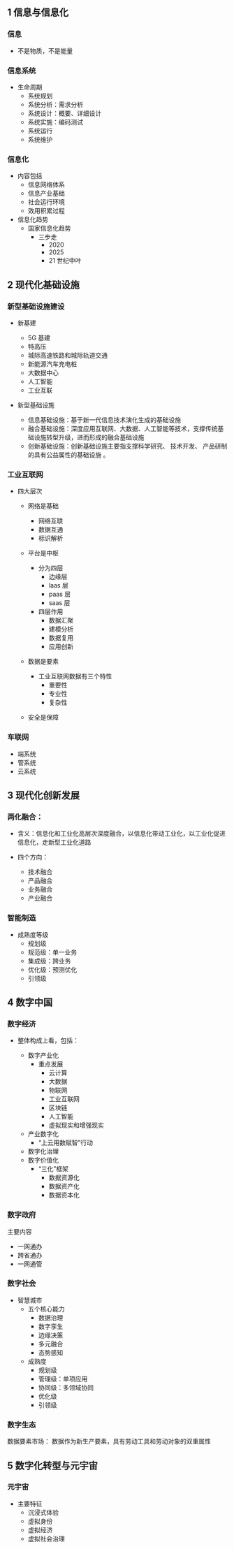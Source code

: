 ## 1 信息与信息化

### 信息

- 不是物质，不是能量

### 信息系统

- 生命周期
  - 系统规划
  - 系统分析：需求分析
  - 系统设计：概要、详细设计
  - 系统实施：编码测试
  - 系统运行
  - 系统维护

### 信息化

- 内容包括
  - 信息网络体系
  - 信息产业基础
  - 社会运行环境
  - 效用积累过程
- 信息化趋势
  - 国家信息化趋势
    - 三步走
      - 2020
      - 2025
      - 21 世纪中叶

## 2 现代化基础设施

### 新型基础设施建设

- 新基建

  - 5G 基建
  - 特高压
  - 城际高速铁路和城际轨道交通
  - 新能源汽车充电桩
  - 大数据中心
  - 人工智能
  - 工业互联
- 新型基础设施

  - 信息基础设施：基于新一代信息技术演化生成的基础设施
  - 融合基础设施：深度应用互联网、大数据、人工智能等技术，支撑传统基础设施转型升级，进而形成的融合基础设施
  - 创新基础设施：创新基础设施主要指支撑科学研究、 技术开发、 产品研制的具有公益属性的基础设施 。

### 工业互联网

- 四大层次

  - 网络是基础

    - 网络互联
    - 数据互通
    - 标识解析
  - 平台是中枢

    - 分为四层
      - 边缘层
      - laas 层
      - paas 层
      - saas 层
    - 四层作用
      - 数据汇聚
      - 建模分析
      - 数据复用
      - 应用创新
  - 数据是要素

    - 工业互联网数据有三个特性
      - 重要性
      - 专业性
      - 复杂性
  - 安全是保障

### 车联网

- 端系统
- 管系统
- 云系统

## 3 现代化创新发展

### 两化融合：

- 含义：信息化和工业化高层次深度融合，以信息化带动工业化，以工业化促进信息化，走新型工业化道路
- 四个方向：

  - 技术融合
  - 产品融合
  - 业务融合
  - 产业融合

### 智能制造

- 成熟度等级
  - 规划级
  - 规范级：单一业务
  - 集成级：跨业务
  - 优化级：预测优化
  - 引领级

## 4 数字中国

### 数字经济

- 整体构成上看，包括：

  - 数字产业化
    - 重点发展
      - 云计算
      - 大数据
      - 物联网
      - 工业互联网
      - 区块链
      - 人工智能
      - 虚拟现实和增强现实
  - 产业数字化
    - “上云用数赋智”行动
  - 数字化治理
  - 数字价值化
    - “三化”框架
      - 数据资源化
      - 数据资产化
      - 数据资本化

### 数字政府

主要内容

- 一网通办
- 跨省通办
- 一网通管

### 数字社会

- 智慧城市
  - 五个核心能力
    - 数据治理
    - 数字孪生
    - 边缘决策
    - 多元融合
    - 态势感知
  - 成熟度
    - 规划级
    - 管理级：单项应用
    - 协同级：多领域协同
    - 优化级
    - 引领级

### 数字生态

数据要素市场： 数据作为新生产要素，具有劳动工具和劳动对象的双重属性

## 5 数字化转型与元宇宙

### 元宇宙

- 主要特征
  - 沉浸式体验
  - 虚拟身份
  - 虚拟经济
  - 虚拟社会治理
